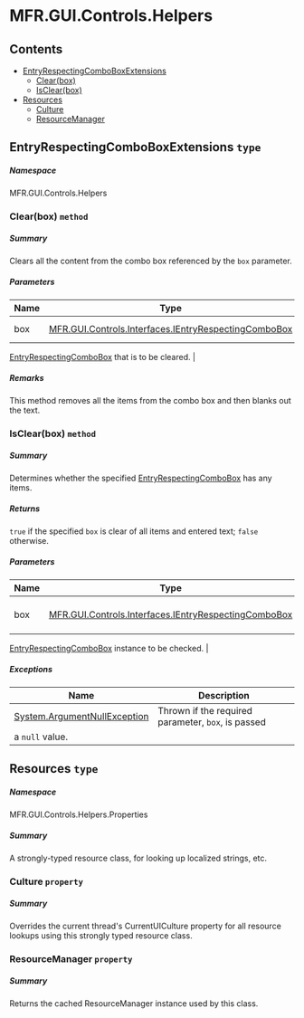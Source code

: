 <a name='assembly'></a>
# MFR.GUI.Controls.Helpers

## Contents

- [EntryRespectingComboBoxExtensions](#T-MFR-GUI-Controls-Helpers-EntryRespectingComboBoxExtensions 'MFR.GUI.Controls.Helpers.EntryRespectingComboBoxExtensions')
  - [Clear(box)](#M-MFR-GUI-Controls-Helpers-EntryRespectingComboBoxExtensions-Clear-MFR-GUI-Controls-Interfaces-IEntryRespectingComboBox- 'MFR.GUI.Controls.Helpers.EntryRespectingComboBoxExtensions.Clear(MFR.GUI.Controls.Interfaces.IEntryRespectingComboBox)')
  - [IsClear(box)](#M-MFR-GUI-Controls-Helpers-EntryRespectingComboBoxExtensions-IsClear-MFR-GUI-Controls-Interfaces-IEntryRespectingComboBox- 'MFR.GUI.Controls.Helpers.EntryRespectingComboBoxExtensions.IsClear(MFR.GUI.Controls.Interfaces.IEntryRespectingComboBox)')
- [Resources](#T-MFR-GUI-Controls-Helpers-Properties-Resources 'MFR.GUI.Controls.Helpers.Properties.Resources')
  - [Culture](#P-MFR-GUI-Controls-Helpers-Properties-Resources-Culture 'MFR.GUI.Controls.Helpers.Properties.Resources.Culture')
  - [ResourceManager](#P-MFR-GUI-Controls-Helpers-Properties-Resources-ResourceManager 'MFR.GUI.Controls.Helpers.Properties.Resources.ResourceManager')

<a name='T-MFR-GUI-Controls-Helpers-EntryRespectingComboBoxExtensions'></a>
## EntryRespectingComboBoxExtensions `type`

##### Namespace

MFR.GUI.Controls.Helpers

<a name='M-MFR-GUI-Controls-Helpers-EntryRespectingComboBoxExtensions-Clear-MFR-GUI-Controls-Interfaces-IEntryRespectingComboBox-'></a>
### Clear(box) `method`

##### Summary

Clears all the content from the combo box referenced by the
`box` parameter.

##### Parameters

| Name | Type | Description |
| ---- | ---- | ----------- |
| box | [MFR.GUI.Controls.Interfaces.IEntryRespectingComboBox](#T-MFR-GUI-Controls-Interfaces-IEntryRespectingComboBox 'MFR.GUI.Controls.Interfaces.IEntryRespectingComboBox') | Reference to the
[EntryRespectingComboBox](#T-MFR-GUI-Controls-EntryRespectingComboBox 'MFR.GUI.Controls.EntryRespectingComboBox')
that is
to be cleared. |

##### Remarks

This method removes all the items from the combo box and then blanks
out the text.

<a name='M-MFR-GUI-Controls-Helpers-EntryRespectingComboBoxExtensions-IsClear-MFR-GUI-Controls-Interfaces-IEntryRespectingComboBox-'></a>
### IsClear(box) `method`

##### Summary

Determines whether the specified
[EntryRespectingComboBox](#T-MFR-GUI-Controls-EntryRespectingComboBox 'MFR.GUI.Controls.EntryRespectingComboBox')
has any items.

##### Returns

`true` if the specified `box` is
clear of all items and entered text; `false` otherwise.

##### Parameters

| Name | Type | Description |
| ---- | ---- | ----------- |
| box | [MFR.GUI.Controls.Interfaces.IEntryRespectingComboBox](#T-MFR-GUI-Controls-Interfaces-IEntryRespectingComboBox 'MFR.GUI.Controls.Interfaces.IEntryRespectingComboBox') | (Required.) Reference to the
[EntryRespectingComboBox](#T-MFR-GUI-Controls-EntryRespectingComboBox 'MFR.GUI.Controls.EntryRespectingComboBox')
instance to
be checked. |

##### Exceptions

| Name | Description |
| ---- | ----------- |
| [System.ArgumentNullException](http://msdn.microsoft.com/query/dev14.query?appId=Dev14IDEF1&l=EN-US&k=k:System.ArgumentNullException 'System.ArgumentNullException') | Thrown if the required parameter, `box`, is passed
a `null` value. |

<a name='T-MFR-GUI-Controls-Helpers-Properties-Resources'></a>
## Resources `type`

##### Namespace

MFR.GUI.Controls.Helpers.Properties

##### Summary

A strongly-typed resource class, for looking up localized strings, etc.

<a name='P-MFR-GUI-Controls-Helpers-Properties-Resources-Culture'></a>
### Culture `property`

##### Summary

Overrides the current thread's CurrentUICulture property for all
  resource lookups using this strongly typed resource class.

<a name='P-MFR-GUI-Controls-Helpers-Properties-Resources-ResourceManager'></a>
### ResourceManager `property`

##### Summary

Returns the cached ResourceManager instance used by this class.
